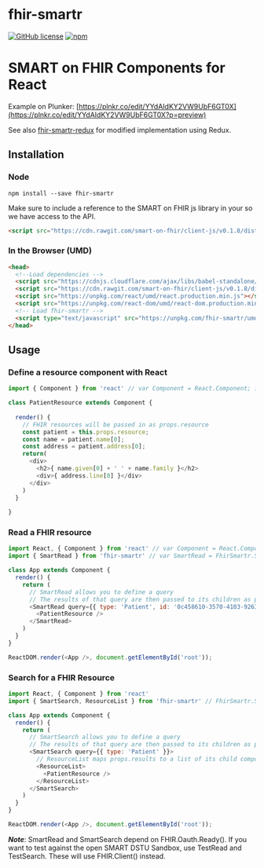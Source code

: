 # fhir-smartr

[![GitHub license](https://img.shields.io/badge/license-MIT-blue.svg)](https://github.com/DLSNNG/fhir-smartr/blob/master/LICENSE)
[![npm](https://img.shields.io/npm/v/npm.svg)](https://www.npmjs.com/package/fhir-smartr)

# SMART on FHIR Components for React
Example on Plunker: [https://plnkr.co/edit/YYdAIdKY2VW9UbF6GT0X](https://plnkr.co/edit/YYdAIdKY2VW9UbF6GT0X?p=preview)

See also [fhir-smartr-redux](https://github.com/DLSNNG/fhir-smartr-redux) for modified implementation using Redux.

## Installation
### Node
```
npm install --save fhir-smartr
```
Make sure to include a reference to the SMART on FHIR js library in your <head> so we have access to the API.
```html
<script src="https://cdn.rawgit.com/smart-on-fhir/client-js/v0.1.8/dist/fhir-client.js"></script>
```

### In the Browser (UMD)
```html
<head>
  <!--Load dependencies -->
  <script src="https://cdnjs.cloudflare.com/ajax/libs/babel-standalone/6.26.0/babel.min.js"></script>
  <script src="https://cdn.rawgit.com/smart-on-fhir/client-js/v0.1.8/dist/fhir-client.js"></script>
  <script src="https://unpkg.com/react/umd/react.production.min.js"></script>
  <script src="https://unpkg.com/react-dom/umd/react-dom.production.min.js"></script>
  <!-- Load fhir-smartr -->
  <script type="text/javascript" src="https://unpkg.com/fhir-smartr/umd/fhir-smartr.min.js"></script>
</head>
```

## Usage
### Define a resource component with React
```javascript
import { Component } from 'react' // var Component = React.Component; in browser

class PatientResource extends Component {
  
  render() {
    // FHIR resources will be passed in as props.resource
    const patient = this.props.resource;
    const name = patient.name[0];
    const address = patient.address[0];
    return(
      <div>
        <h2>{ name.given[0] + ' ' + name.family }</h2>
        <div>{ address.line[0] }</div>
      </div>
    )
  }
  
}
```

### Read a FHIR resource
```javascript
import React, { Component } from 'react' // var Component = React.Component; in browser
import { SmartRead } from 'fhir-smartr' // var SmartRead = FhirSmartr.SmartRead in browser

class App extends Component {
  render() {
    return (
      // SmartRead allows you to define a query
      // The results of that query are then passed to its children as props.resource
      <SmartRead query={{ type: 'Patient', id: '0c458610-3570-4103-9263-ab84fbff6f0c'}}>
        <PatientResource />
      </SmartRead>
    )
  }
}

ReactDOM.render(<App />, document.getElementById('root'));
```

### Search for a FHIR Resource
```javascript
import React, { Component } from 'react'
import { SmartSearch, ResourceList } from 'fhir-smartr' // FhirSmartr.SmartSearch and FhirSmartr.ResourceList in browser

class App extends Component {
  render() {
    return (
      // SmartSearch allows you to define a query
      // The results of that query are then passed to its children as props.results
      <SmartSearch query={{ type: 'Patient' }}>
        // ResourceList maps props.results to a list of its child components 
        <ResourceList>
          <PatientResource />
        </ResourceList>
      </SmartSearch>
    )
  }
}

ReactDOM.render(<App />, document.getElementById('root'));
```
**_Note_**: SmartRead and SmartSearch depend on FHIR.Oauth.Ready(). If you want to test against the open SMART DSTU Sandbox, use TestRead and TestSearch. These will use FHIR.Client() instead.

[build-badge]: https://img.shields.io/travis/user/repo/master.png?style=flat-square
[build]: https://travis-ci.org/user/repo

[npm-badge]: https://img.shields.io/npm/v/npm-package.png?style=flat-square
[npm]: https://www.npmjs.org/package/npm-package

[coveralls-badge]: https://img.shields.io/coveralls/user/repo/master.png?style=flat-square
[coveralls]: https://coveralls.io/github/user/repo
